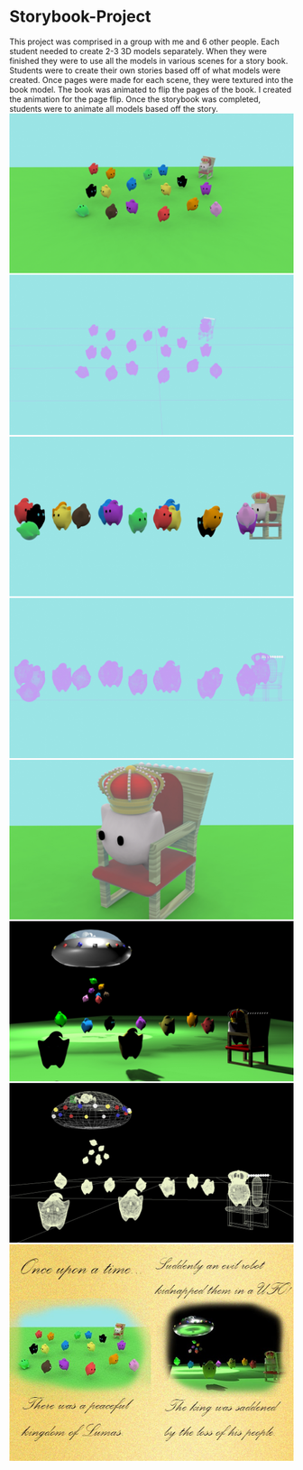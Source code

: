 # Storybook-Project
This project was comprised in a group with me and 6 other people. Each student needed to create 2-3 3D models separately. When they were finished they were to use all the models in various scenes for a story book. Students were to create their own stories based off of what models were created. Once pages were made for each scene, they were textured into the book model. The book was animated to flip the pages of the book. I created the animation for the page flip. Once the storybook was completed, students were to animate all models based off the story. 
![Page one (stage 1) Render](https://github.com/kst4052/Storybook-Project/blob/master/storybook%20project%20page%201%20.jpg "Page One (stage 1) Render")
![Page one (stage 1) Wireframe Render](https://github.com/kst4052/Storybook-Project/blob/master/storybook%20project%20page%201%20wireframe.jpg "Page one (stage 1) Wireframe Render")
![Page one (stage 1) Side Render](https://github.com/kst4052/Storybook-Project/blob/master/storybook%20project%20page%201%20side.jpg "Page one (stage 1) Side Render")
![Page one (stage 1) Side Wireframe Render](https://github.com/kst4052/Storybook-Project/blob/master/storybook%20project%20page%201%20side%20wireframe.jpg "Page one (stage 1) Side Wireframe Render")
![Page one (stage 1) King Luma Render](https://github.com/kst4052/Storybook-Project/blob/master/storybook%20project%20king%20star.jpg "Page one (stage 1) King Luma Render")
![Page two (stage 1) Render](https://github.com/kst4052/Storybook-Project/blob/master/storybook%20project%20page%202%20.jpg "Page two (stage 1) Render")
![Page two (stage 1) Wireframe Render](https://github.com/kst4052/Storybook-Project/blob/master/storybook%20project%20page%202%20wireframe.jpg "Page two (stage 1) Wireframe Render")
![Pages one and two completed](https://github.com/kst4052/Storybook-Project/blob/master/storybook%20project%20pages%201%20and%202.jpg "Pages one and two completed")
